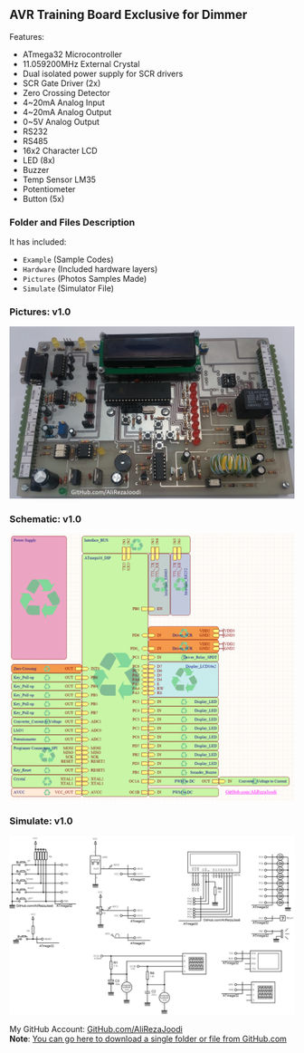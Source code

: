 ## AVR Training Board Exclusive for Dimmer

Features:
- ATmega32 Microcontroller 
- 11.059200MHz External Crystal
- Dual isolated power supply for SCR drivers
- SCR Gate Driver (2x)
- Zero Crossing Detector
- 4~20mA Analog Input
- 4~20mA Analog Output
- 0~5V Analog Output
- RS232
- RS485
- 16x2 Character LCD
- LED (8x)
- Buzzer
- Temp Sensor LM35
- Potentiometer 
- Button (5x)

### Folder and Files Description
It has included:
- `Example` (Sample Codes)
- `Hardware` (Included hardware layers)
- `Pictures` (Photos Samples Made)
- `Simulate` (Simulator File)

### Pictures: v1.0
![](Pictures/v1.0.jpg)

### Schematic: v1.0
![](Hardware/Main.png)

### Simulate: v1.0
![](Simulate/v1.0.png)

My GitHub Account: [GitHub.com/AliRezaJoodi](https://github.com/AliRezaJoodi)  
**Note**: [You can go here to download a single folder or file from GitHub.com](https://minhaskamal.github.io/DownGit/#/home)
